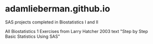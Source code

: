 # adamlieberman.github.io
SAS projects completed in Biostatistics I and II

All Biostatistics 1 Exercises from Larry Hatcher 2003 text "Step by Step Basic Statistics Using SAS"

